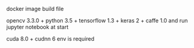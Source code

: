 docker image build file

opencv 3.3.0 + python 3.5 + tensorflow 1.3 + keras 2 + caffe 1.0 and run jupyter notebook at start

cuda 8.0 + cudnn 6 env is required
